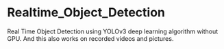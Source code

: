 # Realtime_Object_Detection
Real Time Object Detection using YOLOv3 deep learning algorithm without GPU. And this also works on recorded videos and pictures. 

